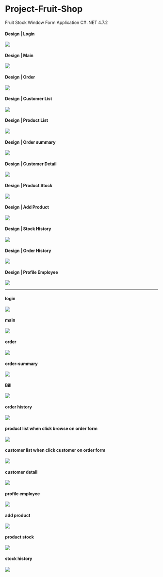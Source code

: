# Project-Fruit-Shop
Fruit Stock Window Form Application C# .NET 4.7.2

#### Design | Login

<img src="./Design/Frame 1.png" />
<br>

#### Design | Main

<img src="./Design/Frame 2.png" />
<br>

#### Design | Order

<img src="./Design/Frame 3.png" />
<br>

#### Design | Customer List

<img src="./Design/Frame 4.png" />
<br>

#### Design | Product List

<img src="./Design/Frame 5.png" />
<br>

#### Design | Order summary

<img src="./Design/Frame 6.png" />
<br>

#### Design | Customer Detail

<img src="./Design/Frame 7.png" />
<br>

#### Design | Product Stock

<img src="./Design/Frame 8.png" />
<br>

#### Design | Add Product

<img src="./Design/Frame 9.png" />
<br>

#### Design | Stock History

<img src="./Design/Frame 10.png" />
<br>

#### Design | Order History

<img src="./Design/Frame 11.png" />
<br>

#### Design | Profile Employee

<img src="./Design/Frame 12.png" />


--------------------------------------------------------------------
#### login

<img src="./Design/result/login.png" />
<br>

#### main

<img src="./Design/result/main.png" />
<br>

#### order

<img src="./Design/result/order.png" />
<br>

#### order-summary

<img src="./Design/result/ordersummary.png" />
<br>

#### Bill

<img src="./Design/result/bill.png" />


#### order history

<img src="./Design/result/order_history.png" />
<br>

#### product list when click browse on order form

<img src="./Design/result/product_list.png" />
<br>

#### customer list when click customer on order form

<img src="./Design/result/customer_list.png" />
<br>

#### customer detail

<img src="./Design/result/customer-detail.png" />
<br>

#### profile employee

<img src="./Design/result/profile_employee.png" />
<br>

#### add product

<img src="./Design/result/add_product.png" />
<br>

#### product stock

<img src="./Design/result/product_stock.png" />
<br>

#### stock history

<img src="./Design/result/stock_history.png" />
<br>

